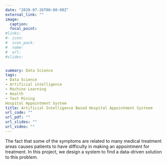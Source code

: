 ```yaml
---
date: "2020-07-26T00:00:00Z"
external_link: ""
image:
  caption: 
  focal_point: 
#links:
#- icon: 
#  icon_pack: 
#  name: 
#  url: 
#slides: 


summary: Data Science
tags:
- Data Science
- Artificial intelligence
- Machine Learning
- Health
- Text Mining
Hospital Appointment System
title: Artificial Intelligence Based Hospital Appointment Systeem
url_code: ""
url_pdf: ""
url_slides: ""
url_video: ""
---
```


The fact that some of the symptoms are related to many medical treatment areas causes patients to have difficulty in making an appointment for treatment.  In this project, we design a system to find a data-driven solution to this problem.
